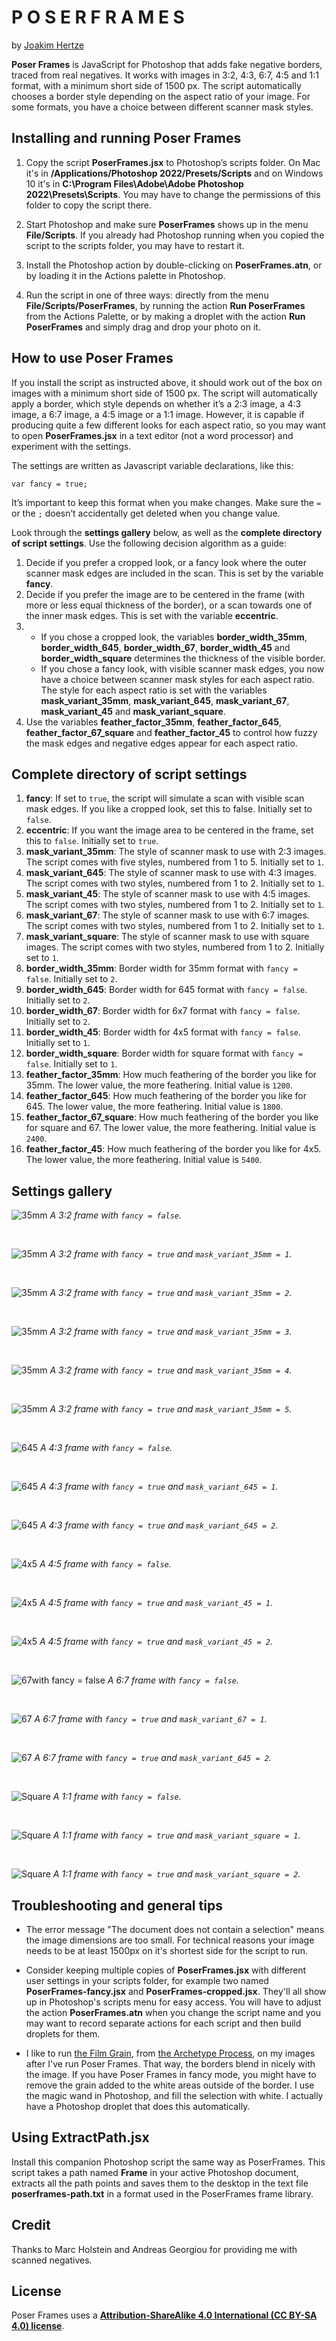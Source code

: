 # P O S E R  F R A M E S

by [Joakim Hertze](https://www.hertze.se)

**Poser Frames** is JavaScript for Photoshop that adds fake negative borders, traced from real negatives. It works with images in 3:2, 4:3, 6:7, 4:5 and 1:1 format, with a minimum short side of 1500 px. The script automatically chooses a border style depending on the aspect ratio of your image. For some formats, you have a choice between different scanner mask styles.


## Installing and running Poser Frames

1. Copy the script **PoserFrames.jsx** to Photoshop’s scripts folder. On Mac it's in **/Applications/Photoshop 2022/Presets/Scripts** and on Windows 10 it's in **C:\Program Files\Adobe\Adobe Photoshop 2022\Presets\Scripts**. You may have to change the permissions of this folder to copy the script there.

3. Start Photoshop and make sure **PoserFrames** shows up in the menu **File/Scripts**. If you already had Photoshop running when you copied the script to the scripts folder, you may have to restart it.

3. Install the Photoshop action by double-clicking on **PoserFrames.atn**, or by loading it in the Actions palette in Photoshop.

4. Run the script in one of three ways: directly from the menu **File/Scripts/PoserFrames**, by running the action **Run PoserFrames** from the Actions Palette, or by making a droplet with the action **Run PoserFrames** and simply drag and drop your photo on it.


## How to use Poser Frames

If you install the script as instructed above, it should work out of the box on images with a minimum short side of 1500 px. The script will automatically apply a border, which style depends on whether it’s a 2:3 image, a 4:3 image, a 6:7 image, a 4:5 image or a 1:1 image. However, it is capable if producing quite a few different looks for each aspect ratio, so you may want to open **PoserFrames.jsx** in a text editor (not a word processor) and experiment with the settings.

The settings are written as Javascript variable declarations, like this:

	var fancy = true;

It’s important to keep this format when you make changes. Make sure the `=` or the `;` doesn’t accidentally get deleted when you change value.

Look through the **settings gallery** below, as well as the **complete directory of script settings**. Use the following decision algorithm as a guide:

1. Decide if you prefer a cropped look, or a fancy look where the outer scanner mask edges are included in the scan. This is set by the variable **fancy**.
2. Decide if you prefer the image are to be centered in the frame (with more or less equal thickness of the border), or a scan towards one of the inner mask edges. This is set with the variable **eccentric**.
3.
	* If you chose a cropped look, the variables **border_width_35mm**, **border_width_645**, **border_width_67**, **border_width_45** and **border_width_square** determines the thickness of the visible border.
	* If you chose a fancy look, with visible scanner mask edges, you now have a choice between scanner mask styles for each aspect ratio. The style for each aspect ratio is set with the variables **mask_variant_35mm**, **mask_variant_645**, **mask_variant_67**, **mask_variant_45** and **mask_variant_square**.
4. Use the variables **feather_factor_35mm**, **feather_factor_645**, **feather_factor_67_square** and **feather_factor_45** to control how fuzzy the mask edges and negative edges appear for each aspect ratio.

## Complete directory of script settings

1. **fancy**: If set to `true`, the script will simulate a scan with visible scan mask edges. If you like a cropped look, set this to false. Initially set to `false`.
2. **eccentric**: If you want the image area to be centered in the frame, set this to `false`. Initially set to `true`.
3. **mask_variant_35mm**: The style of scanner mask to use with 2:3 images. The script comes with five styles, numbered from 1 to 5. Initially set to `1`.
4. **mask_variant_645**: The style of scanner mask to use with 4:3 images. The script comes with two styles, numbered from 1 to 2. Initially set to `1`.
5. **mask_variant_45**: The style of scanner mask to use with 4:5 images. The script comes with two styles, numbered from 1 to 2. Initially set to `1`.
6. **mask_variant_67**: The style of scanner mask to use with 6:7 images. The script comes with two styles, numbered from 1 to 2. Initially set to `1`.
7. **mask_variant_square**: The style of scanner mask to use with square images. The script comes with two styles, numbered from 1 to 2. Initially set to `1`.
8. **border_width_35mm**: Border width for 35mm format with `fancy = false`. Initially set to `2`.
9. **border_width_645**: Border width for 645 format with `fancy = false`. Initially set to `2`.
10. **border_width_67**: Border width for 6x7 format with `fancy = false`. Initially set to `2`.
11. **border_width_45**: Border width for 4x5 format with `fancy = false`. Initially set to `1`.
12. **border_width_square**: Border width for square format with `fancy = false`. Initially set to `1`.
13. **feather_factor_35mm**: How much feathering of the border you like for 35mm. The lower value, the more feathering. Initial value is `1200`.
14. **feather_factor_645**: How much feathering of the border you like for 645. The lower value, the more feathering. Initial value is `1800`.
15. **feather_factor_67_square**: How much feathering of the border you like for square and 67. The lower value, the more feathering. Initial value is `2400`.
16. **feather_factor_45**: How much feathering of the border you like for 4x5. The lower value, the more feathering. Initial value is `5400`. 


## Settings gallery

![35mm](./examples/35mm.jpg)
*A 3:2 frame with `fancy = false`.*

<br>

![35mm](./examples/35mm-fancy-v1.jpg)
*A 3:2 frame with `fancy = true` and `mask_variant_35mm = 1`.*

<br>

![35mm](./examples/35mm-fancy-v2.jpg)
*A 3:2 frame with `fancy = true` and `mask_variant_35mm = 2`.*

<br>

![35mm](./examples/35mm-fancy-v3.jpg)
*A 3:2 frame with `fancy = true` and `mask_variant_35mm = 3`.*

<br>

![35mm](./examples/35mm-fancy-v4.jpg)
*A 3:2 frame with `fancy = true` and `mask_variant_35mm = 4`.*

<br>

![35mm](./examples/35mm-fancy-v5.jpg)
*A 3:2 frame with `fancy = true` and `mask_variant_35mm = 5`.*

<br>

![645](./examples/645.jpg)
*A 4:3 frame with `fancy = false`.*

<br>

![645](./examples/645-fancy-v1.jpg)
*A 4:3 frame with `fancy = true` and `mask_variant_645 = 1`.*

<br>

![645](./examples/645-fancy-v2.jpg)
*A 4:3 frame with `fancy = true` and `mask_variant_645 = 2`.*

<br>

![4x5](./examples/4x5.jpg)
*A 4:5 frame with `fancy = false`.*

<br>

![4x5](./examples/4x5-fancy-v1.jpg)
*A 4:5 frame with `fancy = true` and `mask_variant_45 = 1`.*

<br>

![4x5](./examples/4x5-fancy-v2.jpg)
*A 4:5 frame with `fancy = true` and `mask_variant_45 = 2`.*

<br>

![67](./examples/67.jpg)with fancy = false
*A 6:7 frame with `fancy = false`.*

<br>

![67](./examples/67-fancy-v1.jpg)
*A 6:7 frame with `fancy = true` and `mask_variant_67 = 1`.*

<br>

![67](./examples/67-fancy-v2.jpg)
*A 6:7 frame with `fancy = true` and `mask_variant_645 = 2`.*

<br>

![Square](./examples/square.jpg)
*A 1:1 frame with `fancy = false`.*

<br>

![Square](./examples/square-fancy-v1.jpg)
*A 1:1 frame with `fancy = true` and `mask_variant_square = 1`.*

<br>

![Square](./examples/square-fancy-v2.jpg)
*A 1:1 frame with `fancy = true` and `mask_variant_square = 2`.*


## Troubleshooting and general tips

- The error message "The document does not contain a selection" means the image dimensions are too small. For technical reasons your image needs to be at least 1500px on it's shortest side for the script to run.

- Consider keeping multiple copies of **PoserFrames.jsx** with different user settings in your scripts folder, for example two named **PoserFrames-fancy.jsx** and **PoserFrames-cropped.jsx**. They'll all show up in Photoshop's scripts menu for easy access. You will have to adjust the action **PoserFrames.atn** when you change the script name and you may want to record separate actions for each script and then  build droplets for them.

- I like to run [the Film Grain](https://thearchetypeprocess.com/collections/adobe-photoshop-actions/products/the-film-grain), from [the Archetype Process](https://thearchetypeprocess.com), on my images after I've run Poser Frames. That way, the borders blend in nicely with the image. If you have Poser Frames in fancy mode, you might have to remove the grain added to the white areas outside of the border. I use the magic wand in Photoshop, and fill the selection with white. I actually have a Photoshop droplet that does this automatically.


## Using ExtractPath.jsx

Install this companion Photoshop script the same way as PoserFrames. This script takes a path named **Frame** in your active Photoshop document, extracts all the path points and saves them to the desktop in the text file **poserframes-path.txt** in a format used in the PoserFrames frame library.



## Credit

Thanks to Marc Holstein and Andreas Georgiou for providing me with scanned negatives.


## License

Poser Frames uses a [**Attribution-ShareAlike 4.0 International (CC BY-SA 4.0) license**](https://creativecommons.org/licenses/by-sa/4.0/).